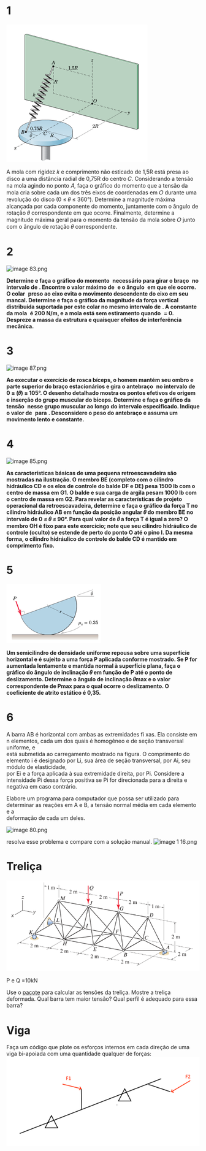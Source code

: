 
# 1
![image 82.png](../attachments/image%2082.png)

A mola com rigidez 𝑘 e comprimento não esticado de 1,5R está presa ao disco a uma distância radial de 0,75R do centro 𝐶. Considerando a tensão na mola agindo no ponto 𝐴, faça o gráfico do momento que a tensão da mola cria sobre cada um dos três eixos de coordenadas em 𝑂 durante uma revolução do disco (0 ≤ 𝜃 ≤ 360°). Determine a magnitude máxima alcançada por cada componente do momento, juntamente com o ângulo de rotação 𝜃 correspondente em que ocorre. Finalmente, determine a magnitude máxima geral para o momento da tensão da mola sobre 𝑂 junto com o ângulo de rotação 𝜃 correspondente.
# 2
![image 83.png](app://41cd3d37c6788ab3c88240be9c505c3cd925/C:/Users/lucas.s.campos/OneDrive/aulas/anota%C3%A7%C3%B5es/main/p%C3%A1gina/source/content/Est%C3%A1tica/extra/attachments/image%2083.png?1754922153852)

**Determine e faça o gráfico do momento**  **necessário para girar o braço**  **no intervalo de** **. Encontre o valor máximo de**  **e o ângulo**  **em que ele ocorre. O colar**  **preso ao eixo evita o movimento descendente do eixo em seu mancal. Determine e faça o gráfico da magnitude da força vertical distribuída suportada por este colar no mesmo intervalo de** **. A constante da mola**  **é 200 N/m, e a mola está sem estiramento quando**  **= 0. Despreze a massa da estrutura e quaisquer efeitos de interferência mecânica.**
# 3
![image 87.png](app://41cd3d37c6788ab3c88240be9c505c3cd925/C:/Users/lucas.s.campos/OneDrive/aulas/anota%C3%A7%C3%B5es/main/p%C3%A1gina/source/content/Est%C3%A1tica/extra/attachments/image%2087.png?1754922154054)

**Ao executar o exercício de rosca bíceps, o homem mantém seu ombro e parte superior do braço estacionários e gira o antebraço**  **no intervalo de 0 ≤ (𝜃) ≤ 105°. O desenho detalhado mostra os pontos efetivos de origem e inserção do grupo muscular do bíceps. Determine e faça o gráfico da tensão**  **nesse grupo muscular ao longo do intervalo especificado. Indique o valor de**  **para** **. Desconsidere o peso do antebraço e assuma um movimento lento e constante.**
# 4
![image 85.png](app://41cd3d37c6788ab3c88240be9c505c3cd925/C:/Users/lucas.s.campos/OneDrive/aulas/anota%C3%A7%C3%B5es/main/p%C3%A1gina/source/content/Est%C3%A1tica/extra/attachments/image%2085.png?1754922153952)

**As características básicas de uma pequena retroescavadeira são mostradas na ilustração. O membro BE (completo com o cilindro hidráulico CD e os elos de controle do balde DF e DE) pesa 1500 lb com o centro de massa em G1. O balde e sua carga de argila pesam 1000 lb com o centro de massa em G2. Para revelar as características de projeto operacional da retroescavadeira, determine e faça o gráfico da força T no cilindro hidráulico AB em função da posição angular 𝜃 do membro BE no intervalo de 0 ≤ 𝜃 ≤ 90°. Para qual valor de 𝜃 a força T é igual a zero? O membro OH é fixo para este exercício; note que seu cilindro hidráulico de controle (oculto) se estende de perto do ponto O até o pino I. Da mesma forma, o cilindro hidráulico de controle do balde CD é mantido em comprimento fixo.**
# 5
![image 81.png](../attachments/image%2081.png)

**Um semicilindro de densidade uniforme repousa sobre uma superfície horizontal e é sujeito a uma força P aplicada conforme mostrado. Se P for aumentada lentamente e mantida normal à superfície plana, faça o gráfico do ângulo de inclinação 𝜃 em função de P até o ponto de deslizamento. Determine o ângulo de inclinação 𝜃max e o valor correspondente de Pmax para o qual ocorre o deslizamento. O coeficiente de atrito estático é 0,35.**
# 6
A barra AB é horizontal com ambas as extremidades fi xas. Ela consiste em n elementos, cada um dos quais é homogêneo e de seção transversal uniforme, e  
está submetida ao carregamento mostrado na figura. O comprimento do elemento i é designado por Li, sua área de seção transversal, por Ai, seu módulo de elasticidade,  
por Ei e a força aplicada à sua extremidade direita, por Pi. Considere a intensidade Pi dessa força positiva se Pi for direcionada para a direita e negativa em caso contrário.

Elabore um programa para computador que possa ser utilizado para determinar as reações em A e B, a tensão normal média em cada elemento e a  
deformação de cada um deles.

![image 80.png](app://41cd3d37c6788ab3c88240be9c505c3cd925/C:/Users/lucas.s.campos/OneDrive/aulas/anota%C3%A7%C3%B5es/main/p%C3%A1gina/source/content/Est%C3%A1tica/extra/attachments/image%2080.png?1754922153641)

resolva esse problema e compare com a solução manual.
![image 1 16.png](app://41cd3d37c6788ab3c88240be9c505c3cd925/C:/Users/lucas.s.campos/OneDrive/aulas/anota%C3%A7%C3%B5es/main/p%C3%A1gina/source/content/Est%C3%A1tica/extra/attachments/image%201%2016.png?1754922153662)
# Treliça
![image 84.png](../attachments/image%2084.png)

P e Q =10kN

Use o [pacote](https://github.com/leo27945875/Python_Stable_3D_Truss_Analysis) para calcular as tensões da treliça. Mostre a treliça deformada. Qual barra tem maior tensão? Qual perfil é adequado para essa barra?

# Viga
Faça um código que plote os esforços internos em cada direção de uma viga bi-apoiada com uma quantidade qualquer de forças:
![image 86.png](../attachments/image%2086.png)
